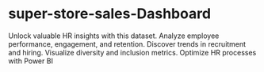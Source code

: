 # super-store-sales-Dashboard
Unlock valuable HR insights with this dataset. Analyze employee performance, engagement, and retention. Discover trends in recruitment and hiring. Visualize diversity and inclusion metrics. Optimize HR processes with Power BI
